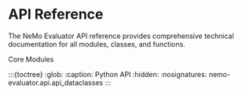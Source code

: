 API Reference
=============

The NeMo Evaluator API reference provides comprehensive technical documentation for all modules, classes, and functions.

Core Modules


:::{toctree}
:glob:
:caption: Python API
:hidden:
:nosignatures:
nemo-evaluator.api.api_dataclasses <nemo-evaluator-api-dataclasses>
:::
